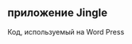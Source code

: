 ## приложение Jingle 

Код, используемый на Word Press
<script>
	 $("button").click(function(){
        var tg = [];
        $.each($(".form-control option:selected"), function(){            
            tg.push($(this).text());
        });
	   //$("div.tr").text("Вы выбрали теги: " + tg.join(", "));
    var file2 = document.getElementById('uploaded-file2').files[0];
	if (typeof(file2) == 'undefined' || ((Math.round(file2.size * 100 / (1024 * 1024)) / 100) > 3)){
	  document.getElementById('err').innerHTML = "<span style = 'color: red ;'>Ошибка!Загрузите звук!</span>";
	  exit();
	}
	var storageRef2 = firebase.storage().ref('sounds/'+file2.name);
	storageRef2.getDownloadURL().then((url2)=>{       
	   var file = document.getElementById('uploaded-file1').files[0];
 
	   if (typeof(file) == 'undefined'|| ((Math.round(file.size * 100 / 1024) / 100) > 200)){
	     document.getElementById('err').innerHTML ="<span style = 'color: red ;'>Ошибка!Загрузите изображение!</span>";
	     exit();
	}
       var storageRef = firebase.storage().ref('stickers/'+file.name);
       storageRef.getDownloadURL().then((url)=>{
	   if ((tg) == "Выберите/введите не более 1-го тега"){
	     document.getElementById('err').innerHTML ="<span style = 'color: red ;'>Ошибка!Выберите тег!</span>";
	     exit();
	}		   
		  var database = firebase.firestore();
          var dataObject = {
            img: url,
            name: tg[0],
            sound: url2,
            tag:tg[0]
          };
database.collection('stickers').add(dataObject);
	     document.getElementById('err').innerHTML ="<span style = 'color: #2FC824 ;'>Ваш аудио-стикер загружен.</span>";
 
});
});
 
 });
</script>
